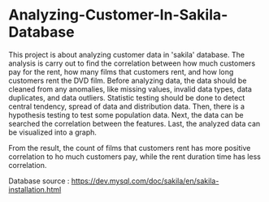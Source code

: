# Analyzing-Customer-In-Sakila-Database

This project is about analyzing customer data in 'sakila' database. 
The analysis is carry out to find the correlation between how much customers pay for the rent, how many films that customers rent, and how long customers rent the DVD film.
Before analyzing data, the data should be cleaned from any anomalies, like missing values, invalid data types, data duplicates, and data outliers. Statistic testing should be done to detect central tendency, spread of data and distribution data. Then, there is a hypothesis testing to test some population data. Next, the data can be searched the correlation between the features. Last, the analyzed data can be visualized into a graph.

From the result, the count of films that customers rent has more positive correlation to ho much customers pay, while the rent duration time has less correlation. 

Database source : https://dev.mysql.com/doc/sakila/en/sakila-installation.html
